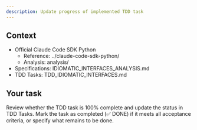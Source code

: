 ```yaml
---
description: Update progress of implemented TDD task
---
```


## Context

- Official Claude Code SDK Python
  - Reference: ../claude-code-sdk-python/
  - Analysis: analysis/
- Specifications: IDIOMATIC_INTERFACES_ANALYSIS.md
- TDD Tasks: TDD_IDIOMATIC_INTERFACES.md

## Your task

Review whether the TDD task is 100% complete and update the status in TDD Tasks. Mark the task as completed (✅ DONE) if it meets all acceptance criteria, or specify what remains to be done.